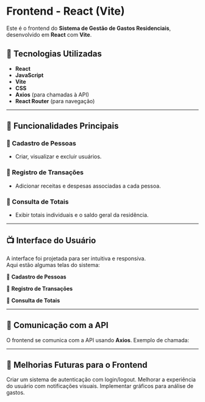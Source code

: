 # Frontend - React (Vite)

Este é o frontend do **Sistema de Gestão de Gastos Residenciais**, desenvolvido em **React** com **Vite**.

## 📌 Tecnologias Utilizadas
- **React**
- **JavaScript**
- **Vite**
- **CSS**
- **Axios** (para chamadas à API)
- **React Router** (para navegação)

---

## 🔗 Funcionalidades Principais

### 📌 Cadastro de Pessoas
- Criar, visualizar e excluir usuários.

### 📌 Registro de Transações
- Adicionar receitas e despesas associadas a cada pessoa.

### 📌 Consulta de Totais
- Exibir totais individuais e o saldo geral da residência.

---

## 📺 Interface do Usuário

A interface foi projetada para ser intuitiva e responsiva.  
Aqui estão algumas telas do sistema:

🔹 **Cadastro de Pessoas**  

🔹 **Registro de Transações**  

🔹 **Consulta de Totais**  

---

## 🔌 Comunicação com a API

O frontend se comunica com a API usando **Axios**. Exemplo de chamada:

---
## 🎯 Melhorias Futuras para o Frontend
Criar um sistema de autenticação com login/logout.
Melhorar a experiência do usuário com notificações visuais.
Implementar gráficos para análise de gastos.
